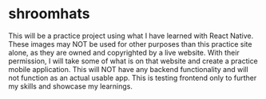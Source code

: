 # shroomhats

This will be a practice project using what I have learned with React Native. These images may NOT be used for other purposes than this practice site alone, as they are owned and copyrighted by a live website. With their permission, I will take some of what is on that website and create a practice mobile application. This will NOT have any backend functionality and will not function as an actual usable app. This is testing frontend only to further my skills and showcase my learnings. 
